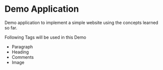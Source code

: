 # Demo Application

Demo application to implement a simple website using the concepts learned so far.

Following Tags will be used in this Demo

- Paragraph
- Heading
- Comments
- Image
